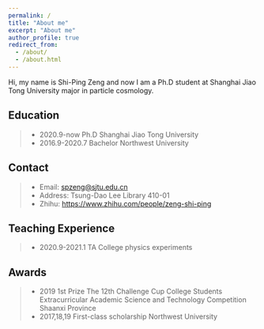 ```yaml
---
permalink: /
title: "About me"
excerpt: "About me"
author_profile: true
redirect_from: 
  - /about/
  - /about.html
---
```


Hi, my name is Shi-Ping Zeng and now I am a Ph.D student at Shanghai Jiao Tong University major in particle cosmology.

## Education
> - 2020.9-now      Ph.D       Shanghai Jiao Tong University
> - 2016.9-2020.7   Bachelor   Northwest University

## Contact
> - Email: spzeng@sjtu.edu.cn
> - Address: Tsung-Dao Lee Library 410-01
> - Zhihu: https://www.zhihu.com/people/zeng-shi-ping

## Teaching Experience
> - 2020.9-2021.1  TA  College physics experiments

## Awards
> - 2019  1st Prize  The 12th Challenge Cup College Students Extracurricular Academic Science and Technology Competition  Shaanxi Province
> - 2017,18,19  First-class scholarship  Northwest University
